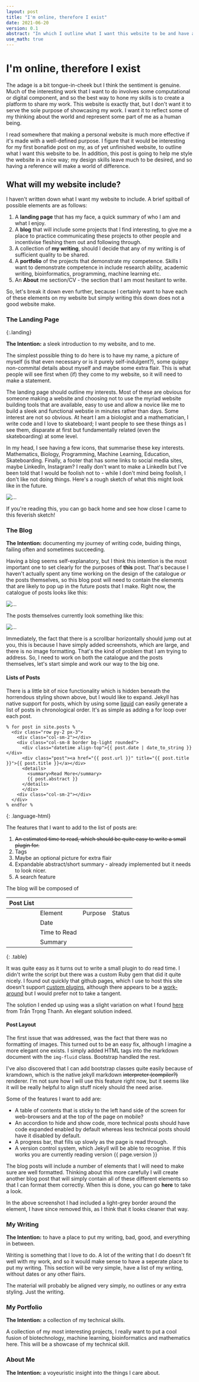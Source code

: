 ```yaml
---
layout: post
title: "I'm online, therefore I exist"
date: 2021-06-20
version: 0.1
abstract: "In which I outline what I want this website to be and have a place to both spitball ideas and have a sandbox to style them."
use_math: true
---
```


# I'm online, therefore I exist

The adage is a bit tongue-in-cheek but I think the sentiment is genuine. Much of the interesting work that I want to do involves some computational or digital component, and so the best way to hone my skills is to create a platform to share my work. This website is exactly that, but I don't want it to serve the sole purpose of showcasing my work. I want it to reflect some of my thinking about the world and represent some part of me as a human being. 

I read somewhere that making a personal website is much more effective if it's made with a well-defined purpose. I figure that it would be interesting for my first bonafide post on my, as of yet unfinished website, to outline what I want this website to be. In addition, this post is going to help me style the website in a nice way; my design skills leave much to be desired, and so having a reference will make a world of difference.

## What will my website include?

I haven't written down what I want my website to include. A brief spitball of possible elements are as follows:

1. A **landing page** that has my face, a quick summary of who I am and what I enjoy.
2. A **blog** that will include some projects that I find interesting, to give me a place to practice communicating these projects to other people and incentivise fleshing them out and following through.
3. A collection of **my writing**, should I decide that any of my writing is of sufficient quality to be shared.
4. A **portfolio** of the projects that demonstrate my competence. Skills I want to demonstrate competence in include research ability, academic writing, bioinformatics, programming, machine learning etc.
5. An **About** me section/CV - the section that I am most hesitant to write.

So, let's break it down even further, because I certainly want to have each of these elements on my website but simply writing this down does not a good website make. 

### The Landing Page 
{:.landing}

**The Intention:** a sleek introduction to my website, and to me.

The simplest possible thing to do here is to have my name, a picture of myself (is that even necessary or is it purely self-indulgent?), some quippy non-commital details about myself and maybe some extra flair. This is what people will see first when (if) they come to my website, so it will need to make a statement. 

The landing page should outline my interests. Most of these are obvious for someone making a website and choosing not to use the myriad website building tools that are available, easy to use and allow a novice like me to build a sleek and functional webstie in minutes rather than days. Some interest are not so obvious. At heart I am a biologist and a mathematician, I write code and I love to skateboard; I want people to see these things as I see them, disparate at first but fundamentally related (even the skateboarding) at some level.

In my head, I see having a few icons, that summarise these key interests. Mathematics, Biology, Programming, Machine Learning, Education, Skateboarding. Finally, a footer that has some links to social media sites, maybe LinkedIn, Instagram? I really don't want to make a LinkedIn but I've been told that I would be foolish not to - while I don't mind being foolish, I don't like not doing things. Here's a rough sketch of what this might look like in the future.

<img src="{{ site.posts.directory }}\assets\images\Landing_outline.png" class="img-fluid" alt="...">

If you're reading this, you can go back home and see how close I came to this feverish sketch!

### The Blog

**The Intention:** documenting my journey of writing code, buiding things, failing often and sometimes succeeding.

Having a blog seems self-explanatory, but I think this intention is the most important one to set clearly for the purposes of **this** post. That's because I haven't actually spent any time working on the design of the catalogue *or* the posts themselves, so this blog post will need to contain the elements that are likely to pop up in the future posts that I make. Right now, the catalogue of posts looks like this:

<img src="{{ site.posts.directory }}\assets\images\catalogue.png" class="img-fluid" alt="...">

The posts themselves currently look something like this:

<img src="{{ site.posts.directory }}\assets\images\post_layout.png" class="img-fluid" alt="...">

Immediately, the fact that there is a scrollbar horizontally should jump out at you, this is because I have simply added screenshots, which are large, and there is no image formatting. That's the kind of problem that I am trying to address. So, I need to work on both the catalogue and the posts themselves, let's start simple and work our way to the big one.




#### Lists of Posts

There is a little bit of nice functionality which is hidden beneath the horrendous styling shown above, but I would like to expand. Jekyll has native support for posts, which by using some [liquid](https://jekyllrb.com/docs/liquid/) can easily generate a list of posts in chronological order. It's as simple as adding a for loop over each post.

~~~
% for post in site.posts %
  <div class="row py-2 px-3">
    <div class="col-sm-2"></div>
    <div class="col-sm-8 border bg-light rounded">
      <div class="datetime align-top">{{ post.date | date_to_string }}</div>
      <div class="post"><a href="{{ post.url }}" title="{{ post.title }}">{{ post.title }}</a></div>
      <details>
        <summary>Read More</summary>
        {{ post.abstract }}
      </details>
      </div>
    <div class="col-sm-2"></div>
  </div>
% endfor %
~~~
{: .language-html}

The features that I want to add to the list of posts are:

1. <del>An estimated time to read, which should be quite easy to write a small plugin for.</del>
2. Tags
3. Maybe an optional picture for extra flair
4. Expandable abstract/short summary - already implemented but it needs to look nicer.
5. A search feature

The blog will be composed of

| Post List |       |         |        |
|:----------|:------|:--------|:-------|
|           |Element| Purpose | Status |
|           |Date   |         |        |
|           |Time to Read|    |        |
|           |Summary   |      |        |
{: .table}

It was quite easy as it turns out to write a small plugin to do read time. I didn't write the script but there was a custom Ruby gem that did it quite nicely. I found out quickly that github pages, which I use to host this site doesn't support [custom plugins](https://stackoverflow.com/questions/53215356/jekyll-how-to-use-custom-plugins-with-github-pages), although there appears to be a [work-around](https://learn.cloudcannon.com/jekyll/using-jekyll-plugins/) but I would prefer not to take a tangent.

The solution I ended up using was a slight variation on what I found [here](https://int3ractive.com/blog/2018/jekyll-read-time-without-plugins/) from Trần Trọng Thanh. An elegant solution indeed.

#### Post Layout

The first issue that was addressed, was the fact that there was no formatting of images. This turned out to be an easy fix, although I imagine a more elegant one exists. I simply added HTML tags into the markdown document with the `img-fluid` class. Bootstrap handled the rest.

I've also discovered that I can add bootstrap classes quite easily because of kramdown, which is the native jekyll markdown <del>interpreter (compiler?)</del> renderer. I'm not sure how I will use this feature right now, but it seems like it will be really helpful to align stuff nicely should the need arise.

Some of the features I want to add are:

- A table of contents that is sticky to the left hand side of the screen for web-browsers and at the top of the page on mobile?
- An accordion to hide and show code, more technical posts should have code expanded enabled by default whereas less technical posts should have it disabled by default.
- A progress bar, that fills up slowly as the page is read through.
- A version control system, which Jekyll will be able to recognise. If this works you are currently reading version {{ page.version }}

The blog posts will include a number of elements that I will need to make sure are well formatted. Thinking about this more carefully I will create another blog post that will simply contain all of these different elements so that I can format them correctly. When this is done, you can go **here** to take a look.

In the above screenshot I had included a light-grey border around the element, I have since removed this, as I think that it looks cleaner that way.


### My Writing

**The Intention:** to have a place to put my writing, bad, good, and everything in between.

Writing is something that I love to do. A lot of the writing that I do doesn't fit well with my work, and so it would make sense to have a seperate place to put my writing. This section will be very simple, have a list of my writing, without dates or any other flairs.

The material will probably be aligned very simply, no outlines or any extra styling. Just the writing.

### My Portfolio

**The Intention:** a collection of my technical skills.

A collection of my most interesting projects, I really want to put a cool fusion of biotechnology, machine learning, bioinformatics and mathematics here. This will be a showcase of my technical skill.

### About Me 

**The Intention:** a voyeuristic insight into the things I care about.

